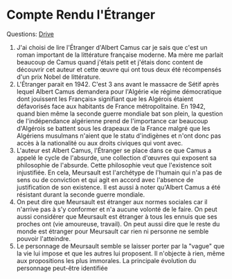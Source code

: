# Compte Rendu l'Étranger

Questions: [Drive](https://docs.google.com/document/d/1GwJhs_u0BVinvv1ANiadNSTJ3Ru9l4bO/edit)

1. J'ai choisi de lire l'Étranger d'Albert Camus car je sais que c'est un roman important de la littérature française moderne. Ma mère me parlait beaucoup de Camus quand j'étais petit et j'étais donc content de découvrir cet auteur et cette œuvre qui ont tous deux été récompensés d'un prix Nobel de littérature. 
2. L'Étranger parait en 1942. C'est 3 ans avant le massacre de Sétif après lequel Albert Camus demandera pour l'Algérie «le régime démocratique dont jouissent les Français» signifiant que les Algérois étaient défavorisés face aux habitants de France métropolitaine. En 1942, quand bien même la seconde guerre mondiale bat son plein, la question de l'indépendance algérienne prend de l'importance car beaucoup d'Algérois se battent sous les drapeaux de la France malgré que les Algériens musulmans n'aient que le statu d'indigènes et n'ont donc pas accès à la nationalité ou aux droits civiques qui vont avec. 
3. L'auteur est Albert Camus, l'Étranger se place dans ce que Camus a appelé le cycle de l'absurde, une collection d'œuvres qui exposent sa philosophie de l'absurde. Cette philosophie veut que l'existence soit injustifiée. En cela, Meursault est l'archétype de l'humain qui n'a pas de sens ou de conviction et qui agit en accord avec l'absence de justification de son existence. Il est aussi à noter qu'Albert Camus a été résistant durant la seconde guerre mondiale. 
4. On peut dire que Meursault est étranger aux normes sociales car il n'arrive pas à s'y conformer et n'a aucune volonté de le faire.  On peut aussi considérer que Meursault est étranger à tous les ennuis que ses proches ont (vie amoureuse, travail). On peut aussi dire que le reste du monde est étranger pour Meursault car rien ni personne ne semble pouvoir l'atteindre. 
5. Le personnage de Meursault semble se laisser porter par la "vague" que la vie lui impose et que les autres lui proposent. Il n'objecte à rien, même aux propositions les plus immorales. La principale évolution du personnage peut-être identifiée 
<!--stackedit_data:
eyJoaXN0b3J5IjpbLTQzODAzNzg2MywxNjcxMTM5ODU0LC05MT
Q0NDM2NDMsMTExMTk3NTk4MiwtMTM2NjgxMzg5NywtMTM3NTEx
MTIzOCwxODI4OTQ4OTg1LC0xOTE1MjAzMjE5LDk1ODk3OTg5NC
wtOTIwNjQwODU1LDE0MzI1NDc3MDldfQ==
-->